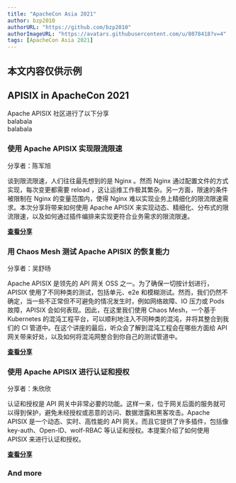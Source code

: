 ```yaml
---
title: "ApacheCon Asia 2021"
author: bzp2010
authorURL: "https://github.com/bzp2010"
authorImageURL: "https://avatars.githubusercontent.com/u/8078418?v=4"
tags: [ApacheCon Asia 2021]
---
```


## 本文内容仅供示例

## APISIX in ApacheCon 2021

Apache APISIX 社区进行了以下分享  
balabala  
balabala

### 使用 Apache APISIX 实现限流限速

分享者：陈军旭

谈到限流限速，人们往往最先想到的是 Nginx 。然而 Nginx 通过配置文件的方式实现，每次变更都需要 reload ，这让运维工作极其繁杂。另一方面，限速的条件被限制在 Nginx 的变量范围内，使得 Nginx 难以实现业务上精细化的限流限速需求。本次分享将带来如何使用 Apache APISIX 来实现动态、精细化、分布式的限流限速，以及如何通过插件编排来实现更符合业务需求的限流限速。

[**查看分享**](/articles/2021/08/19/Speed-Limiting-With-Apache-APISIX)

### 用 Chaos Mesh 测试 Apache APISIX 的恢复能力

分享者：吴舒旸

Apache APISIX 是领先的 API 网关 OSS 之一。为了确保一切按计划进行，APISIX 使用了不同种类的测试，包括单元、e2e 和模糊测试。然而，我们仍然不确定，当一些不正常但不可避免的情况发生时，例如网络故障、IO 压力或 Pods 故障，APISIX 会如何表现。因此，在这里我们使用 Chaos Mesh，一个基于 Kubernetes 的混沌工程平台，可以顺利地注入不同种类的混沌，并将其整合到我们的 CI 管道中。在这个讲座的最后，听众会了解到混沌工程会在哪些方面给 API 网关带来好处，以及如何将混沌网整合到你自己的测试管道中。

[**查看分享**](/articles/2021/08/19/Test-Apache-APISIX-Resilience-With-Chaos-Mesh)

### 使用 Apache APISIX 进行认证和授权

分享者：朱欣欣

认证和授权是 API 网关中非常必要的功能。这样一来，位于网关后面的服务就可以得到保护，避免未经授权或恶意的访问、数据泄露和黑客攻击。Apache APISIX 是一个动态、实时、高性能的 API 网关。而且它提供了许多插件，包括像 key-auth、Open-ID、wolf-RBAC 等认证和授权。本提案介绍了如何使用 APISIX 来进行认证和授权。

[**查看分享**](/articles/2021/08/19/Using-Apache-APISIX-To-Do-Authentication-and-Authorization)

### And more
